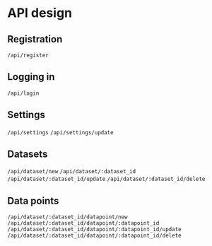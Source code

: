 # API design
## Registration
```/api/register```
## Logging in
```/api/login```
## Settings
```/api/settings```
```/api/settings/update```
## Datasets
```/api/dataset/new```
```/api/dataset/:dataset_id```
```/api/dataset/:dataset_id/update```
```/api/dataset/:dataset_id/delete```
## Data points
```/api/dataset/:dataset_id/datapoint/new```
```/api/dataset/:dataset_id/datapoint/:datapoint_id```
```/api/dataset/:dataset_id/datapoint/:datapoint_id/update```
```/api/dataset/:dataset_id/datapoint/:datapoint_id/delete```